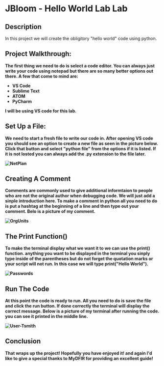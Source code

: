 <h1>JBloom - Hello World Lab Lab</h1>

<h2>Description</h2>
In this project we will create the obligitory "hello world" code using python.
<br />


<h2>Project Walkthrough:</h2>


<b>The first thing we need to do is select a code editor. You can always just write your code using notepad but there are so many better options out there. A few that come to mind are: </b>

 - <b>VS Code</b>
 - <b>Sublime Text</b>
 - <b>ATOM</b>
 - <b>PyCharm</b>

 <b>I will be using VS code for this lab.<b>
 
 <h2>Set Up a File:</h2>
 <b>We need to start a fresh file to write our code in. After opening VS code you should see an option to create a new file as seen in the picture below. Click that button and select "python file" from the options if it is listed. If it is not losted you can always add the .py extension to the file later. </b>

  
 ![NetPlan](netplan-configuration.JPG)


 <h2>Creating A Comment</h2>
 <b>Comments are commonly used to give additional informtaion to people who are not the original author when debugging code. We will just add a sinple introduction here. To make a comment in python all you need to do is put a hashtag at the beginning of a line and then type out your comment. Belo is a picture of my comment.<b/>

 ![OrgUnits](orginizationalunits.JPG)

  <h2>The Print Function()</h2>
  <b> To make the terminal display what we want it to we can use the print() function. anything you want to be displayed in the terminal you sinply type inside of the parentheses but do not forget the quotation marks or your script will not run. In this case we will type print("Hello World"). </b>

   ![Passwords](BruteForcePasswords.JPG)

<h2>Run The Code</h2>

<b>At this point the code is ready to run. All you need to do is save the file and click the run button. If done correctly the terminal will display the correct message. Below is a picture of my terminal after running the code. you can see it printed in the middle line.</b>

![User-Tsmith](workstation-kali.JPG)

<h2>Conclusion</h2>

<b>That wraps up the project! Hopefully you have enjoyed it! and again I'd like to give a special thanks to MyDFIR for providing an excellent guide!</b>









</p>

<!--
 ```diff
- text in red
+ text in green
! text in orange
# text in gray
@@ text in purple (and bold)@@
```
--!>
